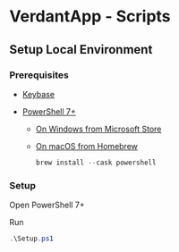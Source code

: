# VerdantApp - Scripts

## Setup Local Environment

### Prerequisites

- [Keybase](https://keybase.io/download)

- [PowerShell 7+](https://docs.microsoft.com/en-us/powershell/scripting/install/installing-powershell)

    - [On Windows from Microsoft Store](https://apps.microsoft.com/store/detail/powershell/9MZ1SNWT0N5D?hl=en-us&gl=US)

    - [On macOS from Homebrew]()
        ```PowerShell
        brew install --cask powershell
        ```

### Setup

Open PowerShell 7+

Run

```PowerShell
.\Setup.ps1
```
